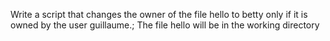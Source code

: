 Write a script that changes the owner of the file hello to betty only if it is owned by the user guillaume.; The file hello will be in the working directory
